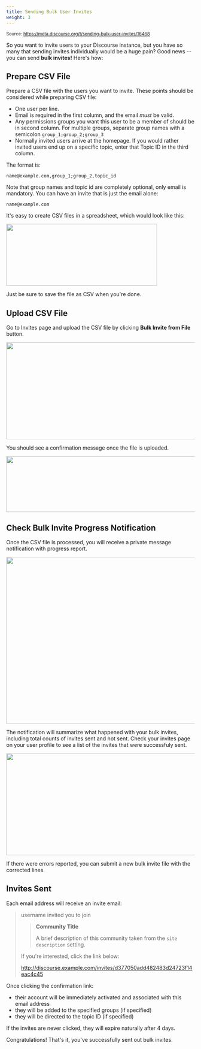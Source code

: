 ```yaml
---
title: Sending Bulk User Invites
weight: 3
---
```


<small class="doc-source">Source: https://meta.discourse.org/t/sending-bulk-user-invites/16468</small>

So you want to invite users to your Discourse instance, but you have so many that sending invites individually would be a huge pain? Good news -- you can send **bulk invites!** Here's how:

## Prepare CSV File

Prepare a CSV file with the users you want to invite. These points should be considered while preparing CSV file:

* One user per line.
* Email is required in the first column, and the email *must* be valid.
* Any permissions groups you want this user to be a member of should be in second column. For multiple groups, separate group names with a semicolon `group_1;group_2;group_3`
* Normally invited users arrive at the homepage. If you would rather invited users end up on a specific topic, enter that Topic ID in the third column.

The format is:

`name@example.com,group_1;group_2,topic_id`

Note that group names and topic id are completely optional, only email is mandatory. You can have an invite that is just the email alone:

`name@example.com`

It's easy to create CSV files in a spreadsheet, which would look like this:

<img src="//discourse-meta.s3-us-west-1.amazonaws.com/original/3X/8/1/81f753733fe9e4f2e2a5387b3db41d65188dbc87.png" width="403" height="165">

Just be sure to save the file as CSV when you're done.

## Upload CSV File

Go to Invites page and upload the CSV file by clicking **Bulk Invite from File** button.

<img src="//discourse-meta.s3-us-west-1.amazonaws.com/original/3X/a/9/a974c43dd27dfcf1edda63c4629f1ea4f156b339.png" width="690" height="259">

You should see a confirmation message once the file is uploaded.

<img src="//discourse-meta.s3-us-west-1.amazonaws.com/original/3X/9/d/9da095b943d6349e2aa6dba02165397e8a1c5923.png" width="642" height="149">

## Check Bulk Invite Progress Notification

Once the CSV file is processed, you will receive a private message notification with progress report.

<img src="//discourse-meta.s3-us-west-1.amazonaws.com/original/3X/7/4/743e59b42e773137356baadfdecf10830e700c48.png" width="690" height="445">

The notification will summarize what happened with your bulk invites, including total counts of invites sent and not sent. Check your invites page on your user profile to see a list of the invites that were successfuly sent.

<img src="//discourse-meta.s3-us-west-1.amazonaws.com/original/3X/b/1/b1fb74dd8ac69bd32a1f89dbbe4e5177e35f0990.png" width="690" height="272">

If there were errors reported, you can submit a new bulk invite file with the corrected lines.


## Invites Sent

Each email address will receive an invite email:

> username invited you to join
>
> > **Community Title**
> >
> > A brief description of this community taken from the `site description` setting.
>
> If you're interested, click the link below:
>
> http://discourse.example.com/invites/d377050add482483d24723f14eac4c45

Once clicking the confirmation link:

- their account will be immediately activated and associated with this email address
- they will be added to the specified groups (if specified)
- they will be directed to the topic ID (if specified)

If the invites are never clicked, they will expire naturally after 4 days.

Congratulations! That's it, you've successfully sent out bulk invites.
